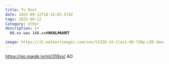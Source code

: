 ```yaml
---
title: Tv Deal
date: 2025-09-12T10:16:03.574Z
tags: 2025-09-12
Category: other
description: |+
  88.xx was 148.xx#𝗪𝗔𝗟𝗠𝗔𝗥𝗧 

image: https://i5.walmartimages.com/seo/VIZIO-24-Class-HD-720p-LED-Smart-TV-NEW-VHD24M-08_e69b946f-207c-4d20-a81e-3c8f18301873.e3fc7d23d7f6102d3cd4730219dde86c.jpeg?odnHeight=573&odnWidth=573&odnBg=FFFFFF
---
```

https://go.magik.ly/ml/316sy/
AD